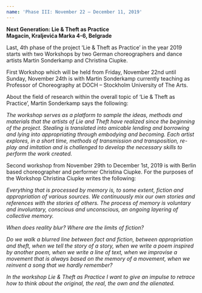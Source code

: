 ```yaml
---
name: 'Phase III: November 22 – December 11, 2019'
---
```

**Next Generation: Lie & Theft as Practice**\
**Magacin, Kraljevića Marka 4-6, Belgrade**

Last, 4th phase of the project ‘Lie & Theft as Practice’ in the year 2019 starts with two Workshops by two German choreographers and dance artists Martin Sonderkamp and Christina Ciupke. 

First Workshop which will be held from Friday, November 22nd until Sunday, November 24th is with Martin Sonderkamp currently teaching as Professor of Choreography at DOCH – Stockholm University of The Arts.

About the field of research within the overall topic of ‘Lie & Theft as Practice’, Martin Sonderkamp says the following:

_The workshop serves as a platform to sample the ideas, methods and materials that the artists of Lie and Theft have realized since the beginning of the project. Stealing is translated into amicable lending and borrowing and lying into appropriating through embodying and becoming. Each artist explores, in a short time, methods of transmission and transposition, re-play and imitation and is challenged to develop the necessary skills to perform the work created._

Second workshop from November 29th to December 1st, 2019 is with Berlin based choreographer and performer Christina Ciupke. For the purposes of the Workshop Christina Ciupke writes the following:

_Everything that is processed by memory is, to some extent, fiction and appropriation of various sources. We continuously mix our own stories and references with the stories of others. The process of memory is voluntary and involuntary, conscious and unconscious, an ongoing layering of collective memory._ 

_When does reality blur? Where are the limits of fiction?_ 

_Do we walk a blurred line between fact and fiction, between appropriation and theft, when we tell the story of a story, when we write a poem inspired by another poem, when we write a line of text, when we improvise a movement that is always based on the memory of a movement, when we reinvent a song that we hardly remember?_

_In the workshop Lie & Theft as Practice I want to give an impulse to retrace how to think about the original, the real, the own and the alienated._
